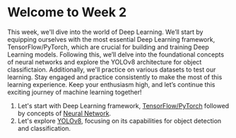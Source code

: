 # Welcome to Week 2
This week, we'll dive into the world of Deep Learning. We’ll start by equipping ourselves with the most essential Deep Learning framework, TensorFlow/PyTorch, which are crucial for building and training Deep Learning models. Following this, we’ll delve into the foundational concepts of neural networks and explore the YOLOv8 architecture for object classifictaion. Additionally, we'll practice on various datasets to test our learning.
Stay engaged and practice consistently to make the most of this learning experience. Keep your enthusiasm high, and let’s continue this exciting journey of machine learning together!

1) Let's start with Deep Learning framework, [TensorFlow/PyTorch]() followed by concepts of [Neural Network]().
2) Let's explore [YOLOv8](), focusing on its capabilities for object detection and classification.
